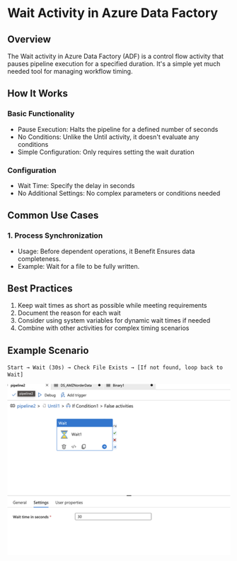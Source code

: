 # **Wait Activity in Azure Data Factory**

## Overview
The Wait activity in Azure Data Factory (ADF) is a control flow activity that pauses pipeline execution for a specified 
duration. It's a simple yet much needed tool for managing workflow timing.

## How It Works

### Basic Functionality
- Pause Execution: Halts the pipeline for a defined number of seconds
- No Conditions: Unlike the Until activity, it doesn't evaluate any conditions
- Simple Configuration: Only requires setting the wait duration

### Configuration
- Wait Time: Specify the delay in seconds
- No Additional Settings: No complex parameters or conditions needed

## Common Use Cases

### 1. Process Synchronization
- Usage: Before dependent operations, it Benefit Ensures data completeness.
- Example: Wait for a file to be fully written.

## Best Practices
1. Keep wait times as short as possible while meeting requirements
2. Document the reason for each wait
3. Consider using system variables for dynamic wait times if needed
4. Combine with other activities for complex timing scenarios

## Example Scenario
```plaintext
Start → Wait (30s) → Check File Exists → [If not found, loop back to Wait]
```

<img width="900" alt="wait" src="https://github.com/rajeshreddy185/polls/blob/main/mysite3-20210509T044718Z-001/mysite3/Screenshot%202025-09-23%20at%208.54.28%20PM.png" />